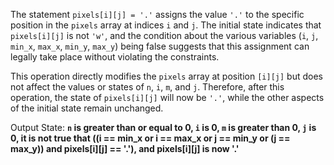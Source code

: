 The statement `pixels[i][j] = '.'` assigns the value `'.'` to the specific position in the `pixels` array at indices `i` and `j`. The initial state indicates that `pixels[i][j]` is not `'w'`, and the condition about the various variables (`i`, `j`, `min_x`, `max_x`, `min_y`, `max_y`) being false suggests that this assignment can legally take place without violating the constraints.

This operation directly modifies the `pixels` array at position `[i][j]` but does not affect the values or states of `n`, `i`, `m`, and `j`. Therefore, after this operation, the state of `pixels[i][j]` will now be `'.'`, while the other aspects of the initial state remain unchanged.

Output State: **`n` is greater than or equal to 0, `i` is 0, `m` is greater than 0, `j` is 0, it is not true that ((i == min_x or i == max_x or j == min_y or (j == max_y)) and pixels[i][j] == '.'), and pixels[i][j] is now '.'**